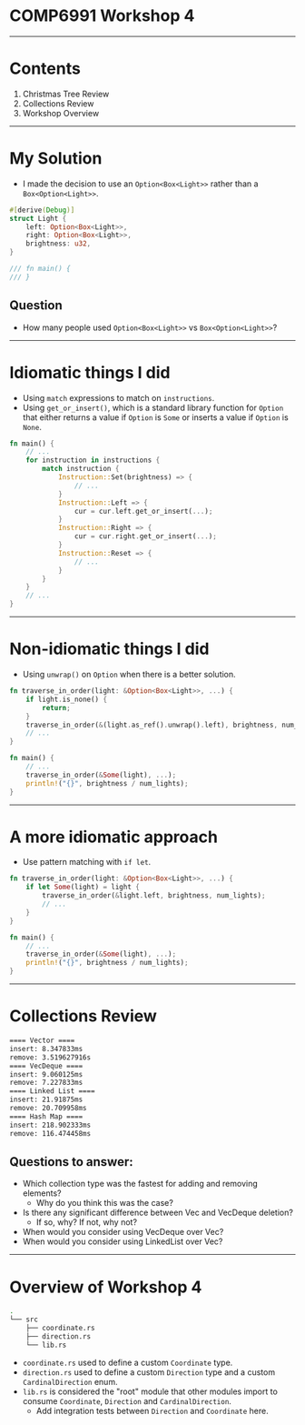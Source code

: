 <!-- markdownlint-disable MD005 MD012 MD013 MD007 MD024 -->

# COMP6991 Workshop 4

---

# Contents

1. Christmas Tree Review
2. Collections Review
3. Workshop Overview

---

# My Solution

* I made the decision to use an `Option<Box<Light>>` rather than a `Box<Option<Light>>`.

```rust
#[derive(Debug)]
struct Light {
    left: Option<Box<Light>>,
    right: Option<Box<Light>>,
    brightness: u32,
}

/// fn main() {
/// }
```

## Question

* How many people used `Option<Box<Light>>` vs `Box<Option<Light>>`?

---

# Idiomatic things I did

* Using `match` expressions to match on `instructions`.
* Using `get_or_insert()`, which is a standard library function for `Option` that either returns a value if `Option` is `Some` or inserts a value if `Option` is `None`.

```rust
fn main() {
    // ...
    for instruction in instructions {
        match instruction {
            Instruction::Set(brightness) => {
                // ...
            }
            Instruction::Left => {
                cur = cur.left.get_or_insert(...);
            }
            Instruction::Right => {
                cur = cur.right.get_or_insert(...);
            }
            Instruction::Reset => {
                // ...
            }
        }
    }
    // ...
}
```

---

# Non-idiomatic things I did

* Using `unwrap()` on `Option` when there is a better solution.

```rust
fn traverse_in_order(light: &Option<Box<Light>>, ...) {
    if light.is_none() {
        return;
    }
    traverse_in_order(&(light.as_ref().unwrap().left), brightness, num_lights);
    // ...
}

fn main() {
    // ...
    traverse_in_order(&Some(light), ...);
    println!("{}", brightness / num_lights);
}
```

---

# A more idiomatic approach

* Use pattern matching with `if let`.

```rust
fn traverse_in_order(light: &Option<Box<Light>>, ...) {
    if let Some(light) = light {
        traverse_in_order(&light.left, brightness, num_lights);
        // ...
    }
}

fn main() {
    // ...
    traverse_in_order(&Some(light), ...);
    println!("{}", brightness / num_lights);
}
```

---

# Collections Review

```bash
==== Vector ====
insert: 8.347833ms
remove: 3.519627916s
==== VecDeque ====
insert: 9.060125ms
remove: 7.227833ms
==== Linked List ====
insert: 21.91875ms
remove: 20.709958ms
==== Hash Map ====
insert: 218.902333ms
remove: 116.474458ms
```

## Questions to answer:

* Which collection type was the fastest for adding and removing elements?
    * Why do you think this was the case?
* Is there any significant difference between Vec and VecDeque deletion?
    * If so, why? If not, why not?
* When would you consider using VecDeque over Vec?
* When would you consider using LinkedList over Vec?

---

# Overview of Workshop 4

```bash
.
└── src
    ├── coordinate.rs
    ├── direction.rs
    └── lib.rs
```

* `coordinate.rs` used to define a custom `Coordinate` type.
* `direction.rs` used to define a custom `Direction` type and a custom `CardinalDirection` enum.
* `lib.rs` is considered the "root" module that other modules import to consume `Coordinate`, `Direction` and `CardinalDirection`.
    * Add integration tests between `Direction` and `Coordinate` here.


